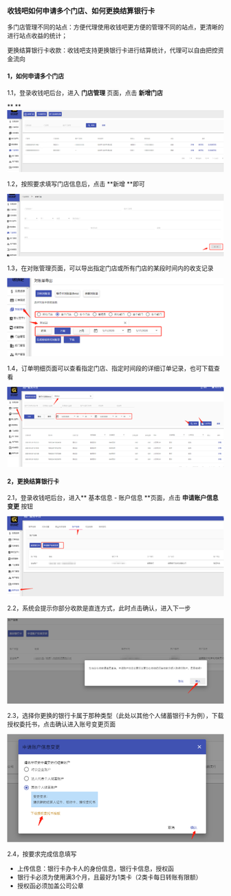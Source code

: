 ### 收钱吧如何申请多个门店、如何更换结算银行卡

多门店管理不同的站点：方便代理使用收钱吧更方便的管理不同的站点，更清晰的进行站点收益的统计；

更换结算银行卡收款：收钱吧支持更换银行卡进行结算统计，代理可以自由把控资金流向

#### 1，如何申请多个门店

1.1，登录收钱吧后台，进入 **门店管理** 页面，点击 **新增门店**

** **![](/assets/import151.png)

1.2，按照要求填写门店信息后，点击 **新增 **即可

![](/assets/import152.png)

1.3，在对账管理页面，可以导出指定门店或所有门店的某段时间内的收支记录

![](/assets/import153.png)

1.4，订单明细页面可以查看指定门店、指定时间段的详细订单记录，也可下载查看

![](/assets/import154.png)

#### 2，更换结算银行卡

2.1，登录收钱吧后台，进入** 基本信息 - 账户信息 **页面，点击  **申请账户信息变更** 按钮

![](/assets/import155.png)

2.2，系统会提示你部分收款是直连方式，此时点击确认，进入下一步

![](/assets/import156.png)

2.3，选择你更换的银行卡属于那种类型（此处以其他个人储蓄银行卡为例），下载授权委托书，点击确认进入账号变更页面

![](/assets/import157.png)

2.4，按要求完成信息填写

* 上传信息：银行卡办卡人的身份信息，银行卡信息，授权函
* 银行卡必须为使用满3个月，且最好为1类卡（2类卡每日转账有限额）
* 授权函必须加盖公司公章




